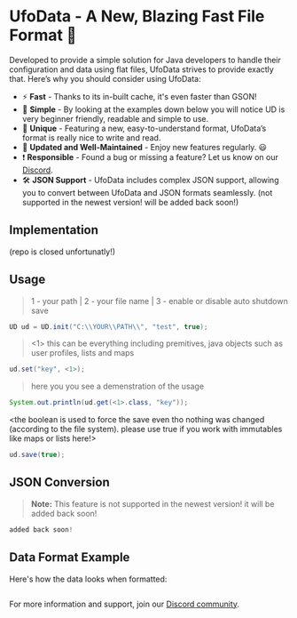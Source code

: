 # UfoData - A New, Blazing Fast File Format 🚀

Developed to provide a simple solution for Java developers to handle their configuration and data using flat files, UfoData strives to provide exactly that. Here’s why you should consider using UfoData:

- ⚡ **Fast** - Thanks to its in-built cache, it's even faster than GSON!
- 🍎 **Simple** - By looking at the examples down below you will notice UD is very beginner friendly, readable and simple to use.
- 🌈 **Unique** - Featuring a new, easy-to-understand format, UfoData’s format is really nice to write and read.
- 🔄 **Updated and Well-Maintained** - Enjoy new features regularly. 😃
- ❗ **Responsible** - Found a bug or missing a feature? Let us know on our [Discord](https://discord.gg/gzxrub5ABQ).
- 🛠️ **JSON Support** - UfoData includes complex JSON support, allowing you to convert between UfoData and JSON formats seamlessly. (not supported in the newest version! will be added back soon!)

## Implementation
(repo is closed unfortunatly!)

## Usage


> 1 - your path | 2 - your file name | 3 - enable or disable auto shutdown save

```java
UD ud = UD.init("C:\\YOUR\\PATH\\", "test", true);
```

> <1> this can be everything including premitives, java objects such as user profiles, lists and maps

```java
ud.set("key", <1>);
```

> here you you see a demenstration of the usage
  
```java
System.out.println(ud.get(<1>.class, "key"));
```
<the boolean is used to force the save even tho nothing was changed (according to the file system). please use true if you work with immutables like maps or lists here!>
```java
ud.save(true);
```

## JSON Conversion

> **Note:** This feature is not supported in the newest version! it will be added back soon!

```java
added back soon!
```

## Data Format Example

Here's how the data looks when formatted:

```

```

For more information and support, join our [Discord community](https://discord.gg/gzxrub5ABQ).
